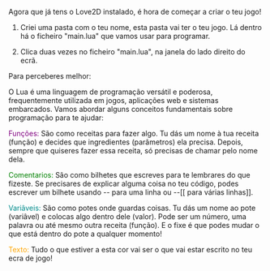 
Agora que já tens o Love2D instalado, é hora de começar a criar o teu jogo!

1. Criei uma pasta com o teu nome, esta pasta vai ter o teu jogo.
Lá dentro há o ficheiro "main.lua" que vamos usar para programar.

2. Clica duas vezes no ficheiro "main.lua", na janela do lado direito do ecrã.

Para perceberes melhor:

O Lua é uma linguagem de programação versátil e poderosa, frequentemente utilizada em jogos, aplicações web e sistemas embarcados. Vamos abordar alguns conceitos fundamentais sobre programação para te ajudar:

<span style="color:purple">Funções:</span>
São como receitas para fazer algo. Tu dás um nome à tua receita (função) e decides que ingredientes (parâmetros) ela precisa. Depois, sempre que quiseres fazer essa receita, só precisas de chamar pelo nome dela.

<span style="color:green">Comentarios:</span>
São como bilhetes que escreves para te lembrares do que fizeste. Se precisares de explicar alguma coisa no teu código, podes escrever um bilhete usando -- para uma linha ou --[[ para várias linhas]].

<span style="color:darkcyan">Variâveis:</span>
São como potes onde guardas coisas. Tu dás um nome ao pote (variâvel) e colocas algo dentro dele (valor). Pode ser um número, uma palavra ou até mesmo outra receita (função). E o fixe é que podes mudar o que está dentro do pote a qualquer momento!

<span style="color:orange">Texto:</span>
Tudo o que estiver a esta cor vai ser o que vai estar escrito no teu ecra de jogo!